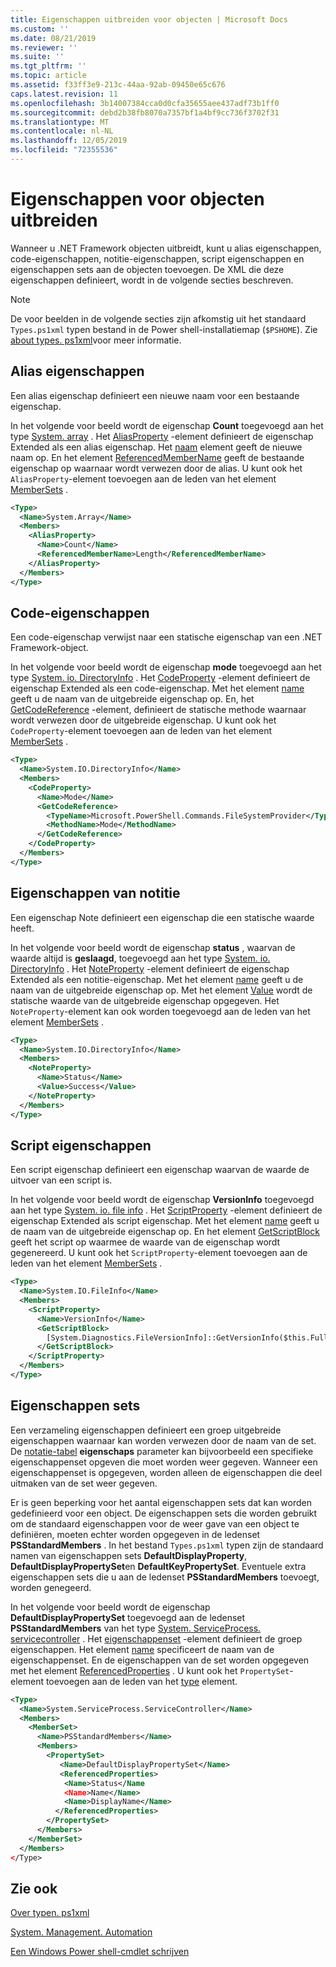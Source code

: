 ```yaml
---
title: Eigenschappen uitbreiden voor objecten | Microsoft Docs
ms.custom: ''
ms.date: 08/21/2019
ms.reviewer: ''
ms.suite: ''
ms.tgt_pltfrm: ''
ms.topic: article
ms.assetid: f33ff3e9-213c-44aa-92ab-09450e65c676
caps.latest.revision: 11
ms.openlocfilehash: 3b14007384cca0d0cfa35655aee437adf73b1ff0
ms.sourcegitcommit: debd2b38fb8070a7357bf1a4bf9cc736f3702f31
ms.translationtype: MT
ms.contentlocale: nl-NL
ms.lasthandoff: 12/05/2019
ms.locfileid: "72355536"
---
```

# <a name="extending-properties-for-objects"></a>Eigenschappen voor objecten uitbreiden

Wanneer u .NET Framework objecten uitbreidt, kunt u alias eigenschappen, code-eigenschappen, notitie-eigenschappen, script eigenschappen en eigenschappen sets aan de objecten toevoegen. De XML die deze eigenschappen definieert, wordt in de volgende secties beschreven.

> [!NOTE]
> De voor beelden in de volgende secties zijn afkomstig uit het standaard `Types.ps1xml` typen bestand in de Power shell-installatiemap (`$PSHOME`). Zie [about types. ps1xml](/powershell/module/microsoft.powershell.core/about/about_types.ps1xml)voor meer informatie.

## <a name="alias-properties"></a>Alias eigenschappen

Een alias eigenschap definieert een nieuwe naam voor een bestaande eigenschap.

In het volgende voor beeld wordt de eigenschap **Count** toegevoegd aan het type [System. array](/dotnet/api/System.Array) . Het [AliasProperty](/dotnet/api/system.management.automation.psaliasproperty) -element definieert de eigenschap Extended als een alias eigenschap. Het [naam](/dotnet/api/system.management.automation.psmemberinfo.name) element geeft de nieuwe naam op. En het element [ReferencedMemberName](/dotnet/api/system.management.automation.psaliasproperty.referencedmembername) geeft de bestaande eigenschap op waarnaar wordt verwezen door de alias. U kunt ook het `AliasProperty`-element toevoegen aan de leden van het element [MemberSets](/dotnet/api/system.management.automation.psmemberset) .

```xml
<Type>
  <Name>System.Array</Name>
  <Members>
    <AliasProperty>
      <Name>Count</Name>
      <ReferencedMemberName>Length</ReferencedMemberName>
    </AliasProperty>
  </Members>
</Type>
```

## <a name="code-properties"></a>Code-eigenschappen

Een code-eigenschap verwijst naar een statische eigenschap van een .NET Framework-object.

In het volgende voor beeld wordt de eigenschap **mode** toegevoegd aan het type [System. io. DirectoryInfo](/dotnet/api/System.IO.DirectoryInfo) . Het [CodeProperty](/dotnet/api/system.management.automation.pscodeproperty) -element definieert de eigenschap Extended als een code-eigenschap. Met het element [name](/dotnet/api/system.management.automation.psmemberinfo.name) geeft u de naam van de uitgebreide eigenschap op. En, het [GetCodeReference](/dotnet/api/system.management.automation.pscodeproperty.gettercodereference) -element, definieert de statische methode waarnaar wordt verwezen door de uitgebreide eigenschap. U kunt ook het `CodeProperty`-element toevoegen aan de leden van het element [MemberSets](/dotnet/api/system.management.automation.psmemberset) .

```xml
<Type>
  <Name>System.IO.DirectoryInfo</Name>
  <Members>
    <CodeProperty>
      <Name>Mode</Name>
      <GetCodeReference>
        <TypeName>Microsoft.PowerShell.Commands.FileSystemProvider</TypeName>
        <MethodName>Mode</MethodName>
      </GetCodeReference>
    </CodeProperty>
  </Members>
</Type>
```

## <a name="note-properties"></a>Eigenschappen van notitie

Een eigenschap Note definieert een eigenschap die een statische waarde heeft.

In het volgende voor beeld wordt de eigenschap **status** , waarvan de waarde altijd is **geslaagd**, toegevoegd aan het type [System. io. DirectoryInfo](/dotnet/api/System.IO.DirectoryInfo) . Het [NoteProperty](/dotnet/api/system.management.automation.psnoteproperty) -element definieert de eigenschap Extended als een notitie-eigenschap. Met het element [name](/dotnet/api/system.management.automation.psmemberinfo.name) geeft u de naam van de uitgebreide eigenschap op. Met het element [Value](/dotnet/api/system.management.automation.psnoteproperty.value) wordt de statische waarde van de uitgebreide eigenschap opgegeven. Het `NoteProperty`-element kan ook worden toegevoegd aan de leden van het element [MemberSets](/dotnet/api/system.management.automation.psmemberset) .

```xml
<Type>
  <Name>System.IO.DirectoryInfo</Name>
  <Members>
    <NoteProperty>
      <Name>Status</Name>
      <Value>Success</Value>
    </NoteProperty>
  </Members>
</Type>
```

## <a name="script-properties"></a>Script eigenschappen

Een script eigenschap definieert een eigenschap waarvan de waarde de uitvoer van een script is.

In het volgende voor beeld wordt de eigenschap **VersionInfo** toegevoegd aan het type [System. io. file info](/dotnet/api/System.IO.FileInfo) . Het [ScriptProperty](/dotnet/api/system.management.automation.psscriptproperty) -element definieert de eigenschap Extended als script eigenschap. Met het element [name](/dotnet/api/system.management.automation.psmemberinfo.name) geeft u de naam van de uitgebreide eigenschap op. En het element [GetScriptBlock](/dotnet/api/system.management.automation.psscriptproperty.getterscript) geeft het script op waarmee de waarde van de eigenschap wordt gegenereerd. U kunt ook het `ScriptProperty`-element toevoegen aan de leden van het element [MemberSets](/dotnet/api/system.management.automation.psmemberset) .

```xml
<Type>
  <Name>System.IO.FileInfo</Name>
  <Members>
    <ScriptProperty>
      <Name>VersionInfo</Name>
      <GetScriptBlock>
        [System.Diagnostics.FileVersionInfo]::GetVersionInfo($this.FullName)
      </GetScriptBlock>
    </ScriptProperty>
  </Members>
</Type>
```

## <a name="property-sets"></a>Eigenschappen sets

Een verzameling eigenschappen definieert een groep uitgebreide eigenschappen waarnaar kan worden verwezen door de naam van de set.
De [notatie-tabel](/powershell/module/Microsoft.PowerShell.Utility/Format-Table)
**eigenschaps** parameter kan bijvoorbeeld een specifieke eigenschappenset opgeven die moet worden weer gegeven. Wanneer een eigenschappenset is opgegeven, worden alleen de eigenschappen die deel uitmaken van de set weer gegeven.

Er is geen beperking voor het aantal eigenschappen sets dat kan worden gedefinieerd voor een object. De eigenschappen sets die worden gebruikt om de standaard eigenschappen voor de weer gave van een object te definiëren, moeten echter worden opgegeven in de ledenset **PSStandardMembers** . In het bestand `Types.ps1xml` typen zijn de standaard namen van eigenschappen sets **DefaultDisplayProperty**, **DefaultDisplayPropertySet**en **DefaultKeyPropertySet**. Eventuele extra eigenschappen sets die u aan de ledenset **PSStandardMembers** toevoegt, worden genegeerd.

In het volgende voor beeld wordt de eigenschap **DefaultDisplayPropertySet** toegevoegd aan de ledenset **PSStandardMembers** van het type [System. ServiceProcess. servicecontroller](/dotnet/api/System.ServiceProcess.ServiceController) . Het [eigenschappenset](/dotnet/api/system.management.automation.pspropertyset) -element definieert de groep eigenschappen. Het element [name](/dotnet/api/system.management.automation.psmemberinfo.name) specificeert de naam van de eigenschappenset. En de eigenschappen van de set worden opgegeven met het element [ReferencedProperties](/dotnet/api/system.management.automation.pspropertyset.referencedpropertynames) . U kunt ook het `PropertySet`-element toevoegen aan de leden van het [type](/dotnet/api/system.management.automation.pstypename) element.

```xml
<Type>
  <Name>System.ServiceProcess.ServiceController</Name>
  <Members>
    <MemberSet>
      <Name>PSStandardMembers</Name>
      <Members>
        <PropertySet>
           <Name>DefaultDisplayPropertySet</Name>
           <ReferencedProperties>
            <Name>Status</Name
            <Name>Name</Name>
            <Name>DisplayName</Name>
          </ReferencedProperties>
        </PropertySet>
      </Members>
    </MemberSet>
  </Members>
</Type>
```

## <a name="see-also"></a>Zie ook

[Over typen. ps1xml](/powershell/module/microsoft.powershell.core/about/about_types.ps1xml)

[System. Management. Automation](/dotnet/api/System.Management.Automation)

[Een Windows Power shell-cmdlet schrijven](./writing-a-windows-powershell-cmdlet.md)
